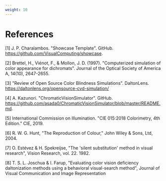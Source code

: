 ```yaml
---
weight: 10
---
```

# References

[1] J. P. Charalambos. "Showcase Template". GitHub. https://github.com/VisualComputing/showcase.

[2] Brettel, H., Viénot, F., & Mollon, J. D. (1997). "Computerized simulation of color appearance for dichromats". Journal of the Optical Society of America A, 14(10), 2647-2655.

[3] "Review of Open Source Color Blindness Simulations". DaltonLens. https://daltonlens.org/opensource-cvd-simulation/

[4] A. Kazunori. "ChromaticVisionSimulator". GitHub. https://github.com/asada0/ChromaticVisionSimulator/blob/master/README.md.

[5] International Commission on Illumination. "CIE 015:2018 Colorimetry, 4th Edition." CIE, 2019.

[6] R. W. G. Hunt, "The Reproduction of Colour," John Wiley & Sons, Ltd, 2004.

[7] O. Estévez & H. Spekreijse, "The 'silent substitution' method in visual research", Vision Research, vol. 22. 1982.

[8] T. S. L. Joschua & I. Farup, "Evaluating color vision deficiency daltonization methods using a behavioral visual-search method", Journal of Visual Communication and Image Representation